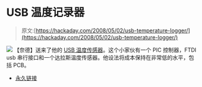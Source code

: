# USB 温度记录器

> 原文:[https://hackaday.com/2008/05/02/usb-temperature-logger/](https://hackaday.com/2008/05/02/usb-temperature-logger/)

![](../Images/86c4c9b21798a321697656808a040531.png)
【奈德】送来了他的 [USB 温度传感器](http://www.camelspit.org/2008/02/29/envstick-usb-temperature-sensor/#more-42)。这个小家伙有一个 PIC 控制器，FTDI usb 串行接口和一个达拉斯温度传感器。他设法将成本保持在非常低的水平，包括 PCB。

*   [永久链接](http://www.camelspit.org/2008/02/29/envstick-usb-temperature-sensor/)